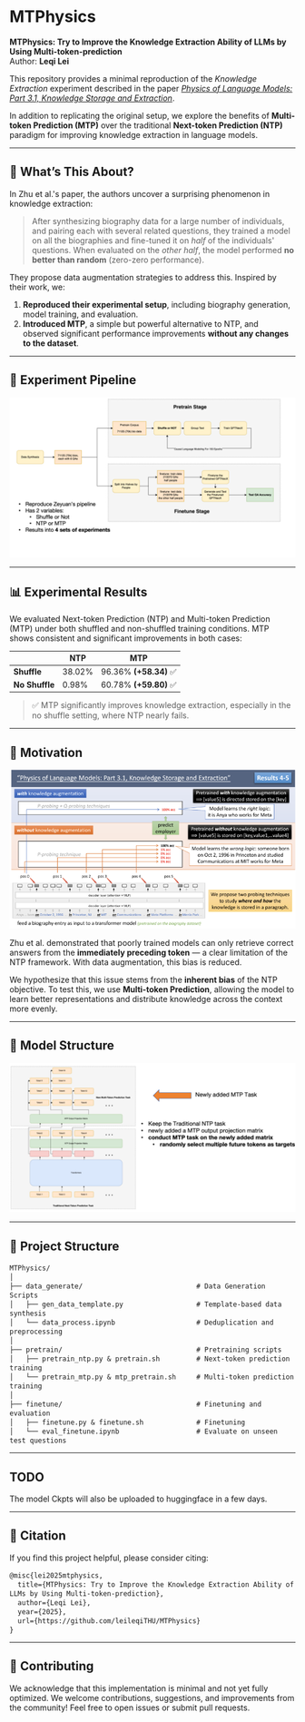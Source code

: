 # MTPhysics

**MTPhysics: Try to Improve the Knowledge Extraction Ability of LLMs by Using Multi-token-prediction**  
Author: **Leqi Lei**

This repository provides a minimal reproduction of the *Knowledge Extraction* experiment described in the paper [*Physics of Language Models: Part 3.1, Knowledge Storage and Extraction*](https://arxiv.org/abs/2309.14316).

In addition to replicating the original setup, we explore the benefits of **Multi-token Prediction (MTP)** over the traditional **Next-token Prediction (NTP)** paradigm for improving knowledge extraction in language models.

---

## 🌟 What’s This About?

In Zhu et al.'s paper, the authors uncover a surprising phenomenon in knowledge extraction:

> After synthesizing biography data for a large number of individuals, and pairing each with several related questions, they trained a model on all the biographies and fine-tuned it on *half* of the individuals' questions. When evaluated on the *other half*, the model performed **no better than random** (zero-zero performance).  

They propose data augmentation strategies to address this. Inspired by their work, we:

1. **Reproduced their experimental setup**, including biography generation, model training, and evaluation.
2. **Introduced MTP**, a simple but powerful alternative to NTP, and observed significant performance improvements **without any changes to the dataset**.

---

## 🔬 Experiment Pipeline

![pipeline](./assets/pipeline.png)

---

## 📊 Experimental Results

We evaluated Next-token Prediction (NTP) and Multi-token Prediction (MTP) under both shuffled and non-shuffled training conditions. MTP shows consistent and significant improvements in both cases:


|                | **NTP**   | **MTP**                  |
|----------------|-----------|---------------------------|
| **Shuffle**    | 38.02%    | 96.36% **(+58.34)** ✅   |
| **No Shuffle** | 0.98%     | 60.78% **(+59.80)** ✅   |

> ✅ MTP significantly improves knowledge extraction, especially in the no shuffle setting, where NTP nearly fails.

---

## 🎯 Motivation

![motivation](./assets/motivation.png)

Zhu et al. demonstrated that poorly trained models can only retrieve correct answers from the **immediately preceding token** — a clear limitation of the NTP framework. With data augmentation, this bias is reduced.  

We hypothesize that this issue stems from the **inherent bias** of the NTP objective. To test this, we use **Multi-token Prediction**, allowing the model to learn better representations and distribute knowledge across the context more evenly.

---

## 🧠 Model Structure

![structure](./assets/structure.png)

---

## 📁 Project Structure

```
MTPhysics/
│
├── data_generate/                            # Data Generation Scripts
│   ├── gen_data_template.py                  # Template-based data synthesis
│   └── data_process.ipynb                    # Deduplication and preprocessing
│
├── pretrain/                                 # Pretraining scripts
│   ├── pretrain_ntp.py & pretrain.sh         # Next-token prediction training
│   └── pretrain_mtp.py & mtp_pretrain.sh     # Multi-token prediction training
│
├── finetune/                                 # Finetuning and evaluation
│   ├── finetune.py & finetune.sh             # Finetuning 
│   └── eval_finetune.ipynb                   # Evaluate on unseen test questions
```

---

## TODO

The model Ckpts will also be uploaded to huggingface in a few days.

---

## 📢 Citation

If you find this project helpful, please consider citing:

```
@misc{lei2025mtphysics,
  title={MTPhysics: Try to Improve the Knowledge Extraction Ability of LLMs by Using Multi-token-prediction},
  author={Leqi Lei},
  year={2025},
  url={https://github.com/leileqiTHU/MTPhysics}
}
```

---

## 🙌 Contributing

We acknowledge that this implementation is minimal and not yet fully optimized. We welcome contributions, suggestions, and improvements from the community! Feel free to open issues or submit pull requests.